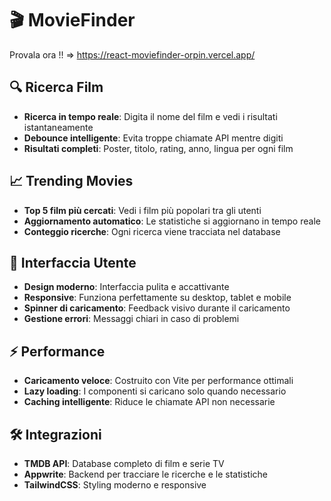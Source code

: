 # 🎬 MovieFinder 
Provala ora !! => https://react-moviefinder-orpin.vercel.app/

## 🔍 Ricerca Film
- **Ricerca in tempo reale**: Digita il nome del film e vedi i risultati istantaneamente
- **Debounce intelligente**: Evita troppe chiamate API mentre digiti
- **Risultati completi**: Poster, titolo, rating, anno, lingua per ogni film

## 📈 Trending Movies
- **Top 5 film più cercati**: Vedi i film più popolari tra gli utenti
- **Aggiornamento automatico**: Le statistiche si aggiornano in tempo reale
- **Conteggio ricerche**: Ogni ricerca viene tracciata nel database

## 🎨 Interfaccia Utente
- **Design moderno**: Interfaccia pulita e accattivante
- **Responsive**: Funziona perfettamente su desktop, tablet e mobile
- **Spinner di caricamento**: Feedback visivo durante il caricamento
- **Gestione errori**: Messaggi chiari in caso di problemi

## ⚡ Performance
- **Caricamento veloce**: Costruito con Vite per performance ottimali
- **Lazy loading**: I componenti si caricano solo quando necessario
- **Caching intelligente**: Riduce le chiamate API non necessarie

## 🛠️ Integrazioni
- **TMDB API**: Database completo di film e serie TV
- **Appwrite**: Backend per tracciare le ricerche e le statistiche
- **TailwindCSS**: Styling moderno e responsive

